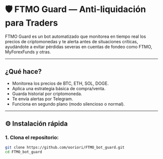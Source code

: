 # 🛡️ FTMO Guard — Anti-liquidación para Traders

FTMO Guard es un bot automatizado que monitorea en tiempo real los precios de criptomonedas y te alerta antes de situaciones críticas, ayudándote a evitar pérdidas severas en cuentas de fondeo como FTMO, MyForexFunds y otras.

---

##  ¿Qué hace?

- Monitorea los precios de BTC, ETH, SOL, DOGE.
- Aplica una estrategia básica de compra/venta.
- Guarda historial por criptomoneda.
- Te envía alertas por Telegram.
- Funciona en segundo plano (modo silencioso o normal).

---

## ⚙️ Instalación rápida

### 1. Clona el repositorio:

```bash
git clone https://github.com/ooriori/FTMO_bot_guard.git
cd FTMO_bot_guard
